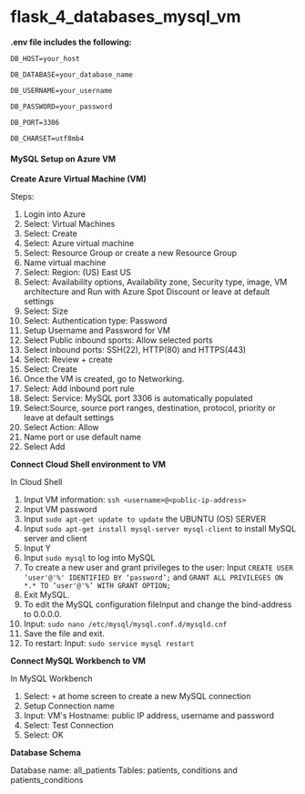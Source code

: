 # flask_4_databases_mysql_vm

**.env file includes the following:**

`DB_HOST=your_host`

`DB_DATABASE=your_database_name`

`DB_USERNAME=your_username`

`DB_PASSWORD=your_password`

`DB_PORT=3306`

`DB_CHARSET=utf8mb4`



#### **MySQL Setup on Azure VM**

**Create Azure Virtual Machine (VM)**

Steps:
1. Login into Azure
2. Select: Virtual Machines 
3. Select: Create 
4. Select: Azure virtual machine
5. Select: Resource Group or create a new Resource Group
6. Name virtual machine
7. Select: Region: (US) East US
8. Select: Availability options, Availability zone, Security type, image, VM architecture and Run with Azure Spot Discount or leave at default settings
9. Select: Size
10. Select: Authentication type: Password 
11. Setup Username and Password for VM
12. Select Public inbound sports: Allow selected ports 
13. Select inbound ports: SSH(22), HTTP(80) and HTTPS(443) 
14. Select: Review + create 
15. Select: Create
16. Once the VM is created, go to Networking. 
17. Select: Add inbound port rule 
18. Select: Service: MySQL port 3306 is automatically populated
19. Select:Source, source port ranges, destination, protocol, priority or leave at default settings
20. Select Action: Allow
21. Name port or use default name
22. Select  Add

**Connect Cloud Shell environment to VM** 

In Cloud Shell
1. Input VM information: `ssh <username>@<public-ip-address>` 
2. Input VM password 
3. Input `sudo apt-get update to update` the UBUNTU (OS) SERVER 
4. Input `sudo apt-get install mysql-server mysql-client` to install MySQL server and client 
5. Input Y 
6. Input `sudo mysql` to log into MySQL
7. To create a new user and grant privileges to the user: Input `CREATE USER ‘user'@'%' IDENTIFIED BY ‘password’;` and `GRANT ALL PRIVILEGES ON *.* TO ‘user'@'%’ WITH GRANT OPTION;`
8. Exit MySQL.
9. To edit the MySQL configuration fileInput and change the bind-address to 0.0.0.0. 
10. Input: `sudo nano /etc/mysql/mysql.conf.d/mysqld.cnf` 
11. Save the file and exit.
12. To restart: Input: `sudo service mysql restart`

**Connect MySQL Workbench to VM**

In MySQL Workbench 
1. Select: `+` at home screen to create a new MySQL connection 
2. Setup Connection name
3. Input:  VM's Hostname: public IP address, username and password
4. Select: Test Connection
5. Select: OK

**Database Schema**

Database name: all_patients
Tables: patients, conditions and patients_conditions

